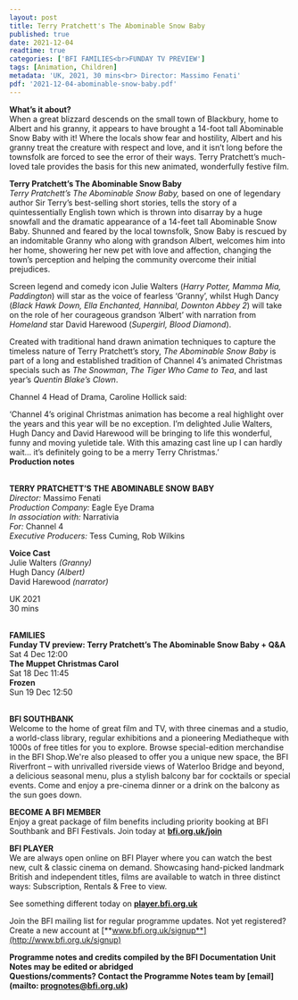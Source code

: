 ```yaml
---
layout: post
title: Terry Pratchett's The Abominable Snow Baby
published: true
date: 2021-12-04
readtime: true
categories: ['BFI FAMILIES<br>FUNDAY TV PREVIEW']
tags: [Animation, Children]
metadata: 'UK, 2021, 30 mins<br> Director: Massimo Fenati'
pdf: '2021-12-04-abominable-snow-baby.pdf'
---
```


**What’s it about?**  
When a great blizzard descends on the small town of Blackbury, home to Albert and his granny, it appears to have brought a  14-foot tall Abominable Snow Baby with it! Where the locals show fear and hostility, Albert and his granny treat the creature with respect and love, and it isn’t long before the townsfolk are forced to see the error of their ways. Terry Pratchett’s much-loved tale provides the basis for this new animated, wonderfully festive film.

**Terry Pratchett’s The Abominable Snow Baby**  
_Terry Pratchett’s The Abominable Snow Baby,_ based on one of legendary author Sir Terry’s best-selling short stories, tells the story of a quintessentially English town which is thrown into disarray by a huge snowfall and the dramatic appearance of a 14-feet tall Abominable Snow Baby. Shunned and feared by the local townsfolk, Snow Baby is rescued by an indomitable Granny who along with grandson Albert, welcomes him into her home, showering her new pet with love and affection, changing the town’s perception and helping the community overcome their initial prejudices.

Screen legend and comedy icon Julie Walters (_Harry Potter, Mamma Mia, Paddington_) will star as the voice of fearless ‘Granny’, whilst Hugh Dancy (_Black Hawk Down, Ella Enchanted, Hannibal, Downton Abbey 2_) will take on the role of her courageous grandson ‘Albert’ with narration from _Homeland_ star David Harewood (_Supergirl, Blood Diamond_).

Created with traditional hand drawn animation techniques to capture the timeless nature of  Terry Pratchett’s story, _The Abominable Snow Baby_ is part of a long and established tradition of Channel 4’s animated Christmas specials such as _The Snowman_, _The Tiger Who Came to Tea_, and last year’s _Quentin Blake’s Clown_.

Channel 4 Head of Drama, Caroline Hollick said:

‘Channel 4’s original Christmas animation has become a real highlight over the years and this year will be no exception. I’m delighted Julie Walters, Hugh Dancy and David Harewood will be bringing to life this wonderful, funny and moving yuletide tale. With this amazing cast line up I can hardly wait… it’s definitely going to be a merry Terry Christmas.’  
**Production notes**
<br><br>

**TERRY PRATCHETT’S THE ABOMINABLE SNOW BABY**<br>
_Director:_ Massimo Fenati<br>
_Production Company:_ Eagle Eye Drama<br>
_In association with:_ Narrativia<br>
_For:_ Channel 4<br>
_Executive Producers:_ Tess Cuming, Rob Wilkins<br>

**Voice Cast**  
Julie Walters _(Granny)_<br>
Hugh Dancy _(Albert)_<br>
David Harewood _(narrator)_<br>

UK 2021<br>
30 mins
<br><br>

**FAMILIES**<br>
**Funday TV preview: Terry Pratchett’s The Abominable Snow Baby + Q&A**<br>
Sat 4 Dec 12:00<br>
**The Muppet Christmas Carol**<br>
Sat 18 Dec 11:45<br>
**Frozen**<br>
Sun 19 Dec 12:50<br>
<br>

**BFI SOUTHBANK**  
Welcome to the home of great film and TV, with three cinemas and a studio, a world-class library, regular exhibitions and a pioneering Mediatheque with 1000s of free titles for you to explore. Browse special-edition merchandise in the BFI Shop.We&#39;re also pleased to offer you a unique new space, the BFI Riverfront – with unrivalled riverside views of Waterloo Bridge and beyond, a delicious seasonal menu, plus a stylish balcony bar for cocktails or special events. Come and enjoy a pre-cinema dinner or a drink on the balcony as the sun goes down.  

**BECOME A BFI MEMBER**  
Enjoy a great package of film benefits including priority booking at BFI Southbank and BFI Festivals. Join today at [**bfi.org.uk/join**](http://www.bfi.org.uk/join)  

**BFI PLAYER**  
 We are always open online on BFI Player where you can watch the best new, cult &amp; classic cinema on demand. Showcasing hand-picked landmark British and independent titles, films are available to watch in three distinct ways: Subscription, Rentals &amp; Free to view.  

See something different today on [**player.bfi.org.uk**](https://player.bfi.org.uk)  

Join the BFI mailing list for regular programme updates. Not yet registered? Create a new account at [**www.bfi.org.uk/signup**](http://www.bfi.org.uk/signup)

**Programme notes and credits compiled by the BFI Documentation Unit  
Notes may be edited or abridged  
Questions/comments? Contact the Programme Notes team by [email](mailto: prognotes@bfi.org.uk)**


<!--stackedit_data:
eyJoaXN0b3J5IjpbLTEwNDAzOTg0NThdfQ==
-->
